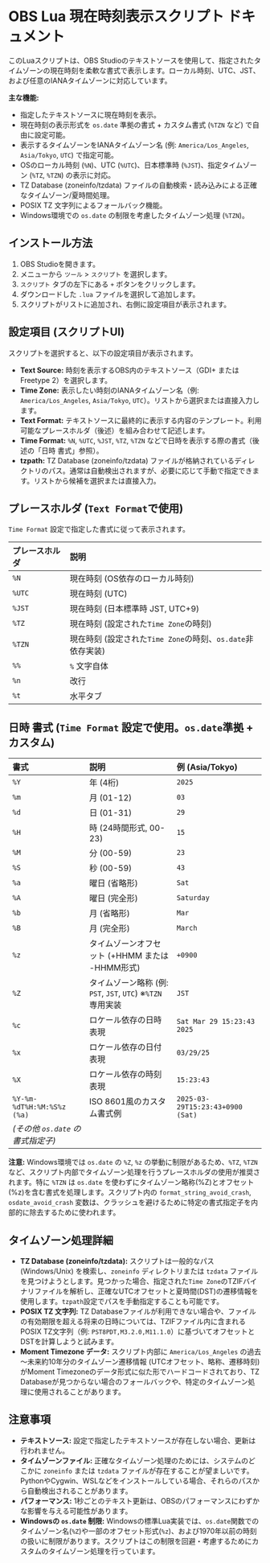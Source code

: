 # OBS Lua 現在時刻表示スクリプト ドキュメント

このLuaスクリプトは、OBS Studioのテキストソースを使用して、指定されたタイムゾーンの現在時刻を柔軟な書式で表示します。ローカル時刻、UTC、JST、および任意のIANAタイムゾーンに対応しています。

**主な機能:**

* 指定したテキストソースに現在時刻を表示。
* 現在時刻の表示形式を `os.date` 準拠の書式 + カスタム書式 (`%TZN` など) で自由に設定可能。
* 表示するタイムゾーンをIANAタイムゾーン名 (例: `America/Los_Angeles`, `Asia/Tokyo`, `UTC`) で指定可能。
* OSのローカル時刻 (`%N`)、UTC (`%UTC`)、日本標準時 (`%JST`)、指定タイムゾーン (`%TZ`, `%TZN`) の表示に対応。
* TZ Database (zoneinfo/tzdata) ファイルの自動検索・読み込みによる正確なタイムゾーン/夏時間処理。
* POSIX TZ 文字列によるフォールバック機能。
* Windows環境での `os.date` の制限を考慮したタイムゾーン処理 (`%TZN`)。

## インストール方法

1.  OBS Studioを開きます。
2.  メニューから `ツール` > `スクリプト` を選択します。
3.  `スクリプト` タブの左下にある `+` ボタンをクリックします。
4.  ダウンロードした `.lua` ファイルを選択して追加します。
5.  スクリプトがリストに追加され、右側に設定項目が表示されます。

## 設定項目 (スクリプトUI)

スクリプトを選択すると、以下の設定項目が表示されます。

* **Text Source:** 時刻を表示するOBS内のテキストソース（GDI+ または Freetype 2）を選択します。
* **Time Zone:** 表示したい時刻のIANAタイムゾーン名（例: `America/Los_Angeles`, `Asia/Tokyo`, `UTC`）。リストから選択または直接入力します。
* **Text Format:** テキストソースに最終的に表示する内容のテンプレート。利用可能なプレースホルダ（後述）を組み合わせて記述します。
* **Time Format:** `%N`, `%UTC`, `%JST`, `%TZ`, `%TZN` などで日時を表示する際の書式（後述の「日時 書式」参照）。
* **tzpath:** TZ Database (zoneinfo/tzdata) ファイルが格納されているディレクトリのパス。通常は自動検出されますが、必要に応じて手動で指定できます。リストから候補を選択または直接入力。

## プレースホルダ (`Text Format`で使用)

`Time Format` 設定で指定した書式に従って表示されます。

| プレースホルダ | 説明                                                                       |
| :------------- | :------------------------------------------------------------------------- |
| `%N`           | 現在時刻 (OS依存のローカル時刻)                                            |
| `%UTC`         | 現在時刻 (UTC)                                                             |
| `%JST`         | 現在時刻 (日本標準時 JST, UTC+9)                                           |
| `%TZ`          | 現在時刻 (設定された`Time Zone`の時刻)                                     |
| `%TZN`         | 現在時刻 (設定された`Time Zone`の時刻、`os.date`非依存実装)                |
| `%%`           | `%` 文字自体                                                               |
| `%n`           | 改行                                                                       |
| `%t`           | 水平タブ                                                                   |

## 日時 書式 (`Time Format` 設定で使用。`os.date`準拠 + カスタム)

| 書式   | 説明                                                      | 例 (Asia/Tokyo)                  |
| :----- | :-------------------------------------------------------- | :------------------------------- |
| `%Y`   | 年 (4桁)                                                  | `2025`                           |
| `%m`   | 月 (01-12)                                                | `03`                             |
| `%d`   | 日 (01-31)                                                | `29`                             |
| `%H`   | 時 (24時間形式, 00-23)                                    | `15`                             |
| `%M`   | 分 (00-59)                                                | `23`                             |
| `%S`   | 秒 (00-59)                                                | `43`                             |
| `%a`   | 曜日 (省略形)                                             | `Sat`                            |
| `%A`   | 曜日 (完全形)                                             | `Saturday`                       |
| `%b`   | 月 (省略形)                                               | `Mar`                            |
| `%B`   | 月 (完全形)                                               | `March`                          |
| `%z`   | タイムゾーンオフセット (+HHMM または -HHMM形式)             | `+0900`                          |
| `%Z`   | タイムゾーン略称 (例: `PST`, `JST`, `UTC`) ※`%TZN`専用実装 | `JST`                            |
| `%c`   | ロケール依存の日時表現                                    | `Sat Mar 29 15:23:43 2025`       |
| `%x`   | ロケール依存の日付表現                                    | `03/29/25`                       |
| `%X`   | ロケール依存の時刻表現                                    | `15:23:43`                       |
| `%Y-%m-%dT%H:%M:%S%z (%a)` | ISO 8601風のカスタム書式例             | `2025-03-29T15:23:43+0900 (Sat)` |
| *(その他 `os.date` の書式指定子)* |                                 |                                  |

**注意:** Windows環境では `os.date` の `%Z`, `%z` の挙動に制限があるため、`%TZ`, `%TZN`など、スクリプト内部でタイムゾーン処理を行うプレースホルダの使用が推奨されます。特に `%TZN` は `os.date` を使わずにタイムゾーン略称(%Z)とオフセット(%z)を含む書式を処理します。スクリプト内の `format_string_avoid_crash`, `osdate_avoid_crash` 変数は、クラッシュを避けるために特定の書式指定子を内部的に除去するために使われます。

## タイムゾーン処理詳細

* **TZ Database (zoneinfo/tzdata):** スクリプトは一般的なパス (Windows/Unix) を検索し、`zoneinfo` ディレクトリまたは `tzdata` ファイルを見つけようとします。見つかった場合、指定された`Time Zone`のTZIFバイナリファイルを解析し、正確なUTCオフセットと夏時間(DST)の遷移情報を使用します。`tzpath`設定でパスを手動指定することも可能です。
* **POSIX TZ 文字列:** TZ Databaseファイルが利用できない場合や、ファイルの有効期限を超える将来の日時については、TZIFファイル内に含まれるPOSIX TZ文字列（例: `PST8PDT,M3.2.0,M11.1.0`）に基づいてオフセットとDSTを計算しようと試みます。
* **Moment Timezone データ:** スクリプト内部に `America/Los_Angeles` の過去～未来約10年分のタイムゾーン遷移情報 (UTCオフセット、略称、遷移時刻) がMoment Timezoneのデータ形式に似た形でハードコードされており、TZ Databaseが見つからない場合のフォールバックや、特定のタイムゾーン処理に使用されることがあります。

## 注意事項

* **テキストソース:** 設定で指定したテキストソースが存在しない場合、更新は行われません。
* **タイムゾーンファイル:** 正確なタイムゾーン処理のためには、システムのどこかに `zoneinfo` または `tzdata` ファイルが存在することが望ましいです。PythonやCygwin、WSLなどをインストールしている場合、それらのパスから自動検出されることがあります。
* **パフォーマンス:** 1秒ごとのテキスト更新は、OBSのパフォーマンスにわずかな影響を与える可能性があります。
* **Windowsの `os.date` 制限:** Windowsの標準Lua実装では、`os.date`関数でのタイムゾーン名(`%Z`)や一部のオフセット形式(`%z`)、および1970年以前の時刻の扱いに制限があります。スクリプトはこの制限を回避・考慮するためにカスタムのタイムゾーン処理を行っています。